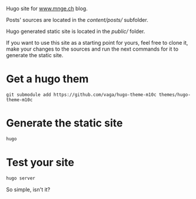 Hugo site for www.mnge.ch blog.

Posts' sources are located in the *content/posts/* subfolder.

Hugo generated static site is located in the *public/* folder.

If you want to use this site as a starting point for yours, feel free to clone it, make your changes to the sources and run the next commands for it to generate the static site.

# Get a hugo them
```git
git submodule add https://github.com/vaga/hugo-theme-m10c themes/hugo-theme-m10c
```

# Generate the static site
```bash
hugo
```

# Test your site
```bash
hugo server
```

So simple, isn't it?
